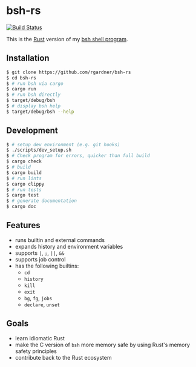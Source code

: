 # bsh-rs
[![Build Status](https://magnum.travis-ci.com/rgardner/bsh-rs.svg?token=PKiUsiwCCXnqdp7dRvmq&branch=master)](https://magnum.travis-ci.com/rgardner/bsh-rs)

This is the [Rust](https://www.rust-lang.org/) version of my [bsh
shell program](https://github.com/rgardner/bsh).


## Installation

```bash
$ git clone https://github.com/rgardner/bsh-rs
$ cd bsh-rs
$ # run bsh via cargo
$ cargo run
$ # run bsh directly
$ target/debug/bsh
$ # display bsh help
$ target/debug/bsh --help
```


## Development

```bash
$ # setup dev environment (e.g. git hooks)
$ ./scripts/dev_setup.sh
$ # Check program for errors, quicker than full build
$ cargo check
$ # build
$ cargo build
$ # run lints
$ cargo clippy
$ # run tests
$ cargo test
$ # generate documentation
$ cargo doc
```

## Features

* runs builtin and external commands
* expands history and environment variables
* supports `|`, `;`, `||`, `&&`
* supports job control
* has the following builtins:
  - `cd`
  - `history`
  - `kill`
  - `exit`
  - `bg`, `fg`, `jobs`
  - `declare`, `unset`


## Goals

* learn idiomatic Rust
* make the C version of `bsh` more memory safe by using Rust's memory safety
  principles
* contribute back to the Rust ecosystem
